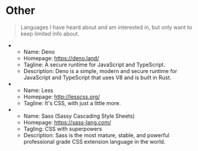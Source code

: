 # Other
> Languages I have heard about and am interested in, but only want to keep limited info about.

-
    - Name: Deno
    - Homepage: https://deno.land/
    - Tagline: A secure runtime for JavaScript and TypeScript.
    - Description: Deno is a simple, modern and secure runtime for JavaScript and TypeScript that uses V8 and is built in Rust.
-
    - Name: Less
    - Homepage: http://lesscss.org/
    - Tagline: It's CSS, with just a little more.
-
    - Name: Sass (Sassy Cascading Style Sheets)
    - Homepage: https://sass-lang.com/
    - Tagling: CSS with superpowers
    - Description: Sass is the most mature, stable, and powerful professional grade CSS extension language in the world.
